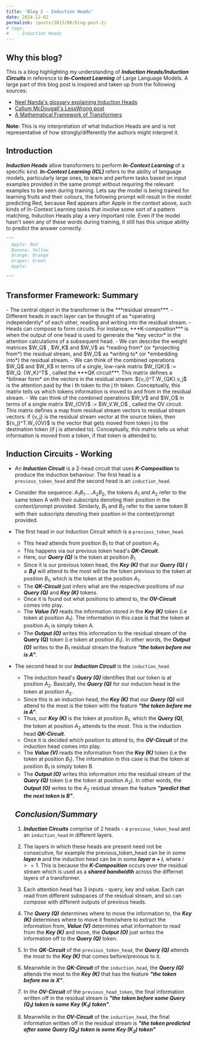 ```yaml
---
title: 'Blog 2 - Induction Heads'
date: 2024-12-02
permalink: /posts/2013/08/blog-post-2/
# tags:
#   - Induction Heads
---
```


## **Why this blog?**
This is a blog highlighting my understanding of ***Induction Heads/Induction Circuits*** in reference to ***In-Context Learning*** of Large Language Models. A large part of this blog post is inspired and taken up from the following sources:
- [Neel Nanda's glossary explaining Induction Heads](https://dynalist.io/d/n2ZWtnoYHrU1s4vnFSAQ519J#z=_Jzi6YHRHKP1JziwdE02qdYZ)
- [Callum McDougall's LessWrong post](https://www.perfectlynormal.co.uk/blog-induction-heads-illustrated)
- [A Mathematical Framework of Transformers](https://transformer-circuits.pub/2021/framework/index.html)

**Note:** This is my interpretation of what Induction Heads are and is not representative of how strongly/differently the authors might interpret it.

## **Introduction**
***Induction Heads*** allow transformers to perform ***In-Context Learning*** of a specific kind.
***In-Context Learning (ICL)*** refers to the ability of language models, particularly large ones, to learn and perform tasks based on input examples provided in the same prompt without requiring the relevant examples to be seen during training. 
Lets say the model is being trained for learning fruits and their colours, the following prompt will result in the model predicting Red, because Red appears after Apple in the context above, such kinds of In-Context Learning tasks that involve some sort of a pattern matching, Induction Heads play a very important role. Even if the model hasn't seen any of these words during training, it still has this unique ability to predict the answer correctly.
```python
"""
  Apple: Red
  Banana: Yellow
  Orange: Orange
  Grapes: Green
  Apple:  

"""
``` 
## **Transformer Framework: Summary**
<p>
- The central object in the transformer is the ***residual stream***.
- Different heads in each layer can be thought of as *operating independently* of each other, reading and writing into the residual stream.
- Heads can compose to form circuits. For instance, 
***K-composition*** is when the output of one head is used to generate the *key vector* in the attention calculations of a subsequent head.
- We can describe the weight matrices $W_Q$ , $W_K$ and $W_V$ as *reading from* (or *projecting from*) the residual stream, and $W_O$ as *writing to* (or *embedding into*) the residual stream.
- We can think of the combined operations $W_Q$ and $W_K$ in terms of a single, low-rank matrix $W_{QK}$ := $W_Q. {W_K}^T$ , called the ***QK circuit***. This matrix defines a *bilinear form* on the vectors in the residual stream: ${v_i}^T.W_{QK}.v_j$ is the attention paid by the i th token to the j th token. Conceptually, this matrix tells us which tokens information is moved to and from in the residual stream.
- We can think of the combined operations $W_V$ and $W_O$ in terms of a single matrix $W_{OV}$ := $W_V.W_O$ , called the OV circuit. This matrix defines a map from residual stream vectors to residual stream vectors: if {v_j} is the residual stream vector at the source token, then ${v_j}^T.W_{OV}$ is the vector that gets moved from token j to the destination token (if j is attended to). Conceptually, this matrix tells us what information is moved from a token, if that token is attended to.
</p>

## **Induction Circuits - Working**
- An ***Induction Circuit*** is a 2-head circuit that uses ***K-Composition*** to produce the induction behaviour. The first head is a `previous_token_head` and the second head is an `induction_head`. 
- Consider the sequence: $A_1B_1.....A_2B_2$, the tokens $A_1$ and $A_2$ refer to the same token A with their subscripts denoting their position in the context/prompt provided. Similarly, $B_1$ and $B_2$ refer to the same token B with their subscripts denoting their position in the context/prompt provided.
- The first head in our Induction Circuit which is a `previous_token_head`.
  - This head attends from position $B_1$ to that of position $A_1$. 
  - This happens via our previous token head's ***QK-Circuit***.
  - Here, our ***Query (Q)*** is the token at position $B_1$
  - Since it is our previous token head, the ***Key (K)*** that our ***Query (Q)  $(= B_1)$*** will attend to the most will be the token previous to the token at position $B_1$, which is the token at the position $A_1$.
  - The ***QK-Circuit*** just infers what are the respective positions of our ***Query (Q)*** and ***Key (K)*** tokens.
  - Once it is found out what positions to attend to, the ***OV-Circuit*** comes into play.
  - The ***Value (V)*** reads the information stored in the ***Key (K)*** token (i.e token at position $A_1$). The information in this case is that the token at position $A_1$ is simply token A.
  - The ***Output (O)*** writes this information to the residual stream of the **Query (Q)** token (i.e token at position $B_1$). In other words, the ***Output (O)*** writes to the $B_1$ residual stream the feature ***"the token before me is A"***.
- The second head in our ***Induction Circuit*** is the `induction_head`.
  - The induction head's ***Query (Q)*** identifies that our token is at position $A_2$. Basically, the ***Query (Q)*** for our inducion head is the token at position $A_2$. 
  - Since this is an induction head, the ***Key (K)*** that our ***Query (Q)*** will attend to the most is the token with the feature ***"the token before me is A"***.
  - Thus, our ***Key (K)*** is the token at position $B_1$, which the ***Query (Q)***, the token at position $A_2$ attends to the most. This is the induction head ***QK-Circuit***.
  - Once it is decided which position to attend to, the ***OV-Circuit*** of the induction head comes into play.
  - The ***Value (V)*** reads the information from the ***Key (K)*** token (i.e the token at position $B_1$). The information in this case is that the token at position $B_1$ is simply token B.
  - The ***Output (O)*** writes this information into the residual stream of the ***Query (Q)*** token (i.e the token at position $A_2$). In other words, the ***Output (O)*** writes to the $A_2$ residual stream the feature ***"predict that the next token is B"***.

  ## ***Conclusion/Summary***
  1) ***Induction Circuits*** comprise of 2 heads - a `previous_token_head` and an `induction_head` in different layers.

  2) The layers in which these heads are present need not be consecutive, for example the previous_token_head can be in some ***layer $n$*** and the induction head can be in some ***layer $n + i$***, where $i >= 1$. This is because the ***K-Composition*** occurs over the residual stream which is used as a ***shared bandwidth*** across the differnet layers of a transformer.

  3) Each attention head has 3 inputs - query, key and value. Each can read from different subspaces of the residual stream, and so can compose with different outputs of previous heads. 

  4) The ***Query (Q)*** determines where to move the information to, the ***Key (K)*** determines where to move it from/where to extract the information from, ***Value (V)*** determines what information to read from the ***Key (K)*** and move, the ***Output (O)*** just writes the information off to the ***Query (Q)*** token.

  5) In the ***QK-Circuit*** of the `previous_token_head`, the ***Query (Q)*** attends the most to the ***Key (K)*** that comes before/previous to it.

  6) Meanwhile in the ***QK-Circuit*** of the `induction_head`, the ***Query (Q)*** attends the most to the ***Key (K)*** that has the feature ***"the token before me is X"***. 

  7) In the ***OV-Circuit*** of the `previous_head_token`, the final information written off in the residual stream is ***"the token before some ***Query ($Q_1$)*** token is some ***Key ($K_1$)*** token"***.

  8) Meanwhile in the ***OV-Circuit*** of the `induction_head`, the final information written off in the residual stream is ***"the token predicted after some ***Query ($Q_2$)*** token is some ***Key ($K_2$)*** token"***


